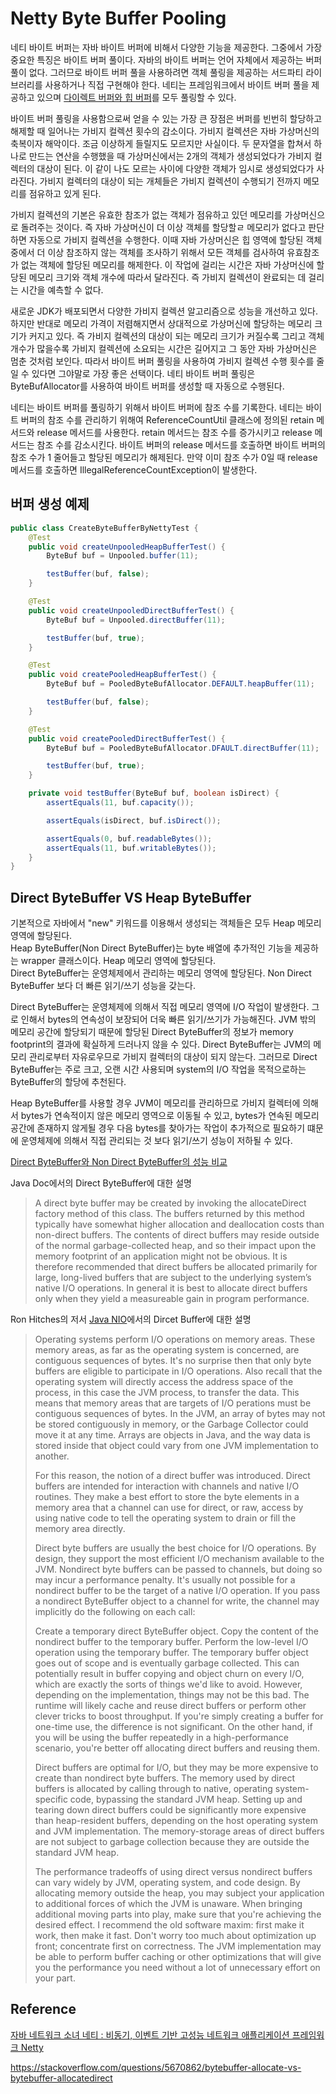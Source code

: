 # Netty Byte Buffer Pooling

네티 바이트 버퍼는 자바 바이트 버퍼에 비해서 다양한 기능을 제공한다. 그중에서 가장 중요한 특징은 바이트 버퍼 풀이다. 자바의 바이트 버퍼는 언어 자체에서 제공하는 버퍼 풀이 없다. 그러므로 바이트 버퍼 풀을 사용하려면 객체 풀링을 제공하는 서드파티 라이브러리를 사용하거나 직접 구현해야 한다. 네티는 프레임워크에서 바이트 버퍼 풀을 제공하고 있으며 [다이렉트 버퍼와 힙 버퍼](#direct-bytebuffer-vs-heap-bytebuffer)를 모두 풀링할 수 있다.

바이트 버퍼 풀링을 사용함으로써 얻을 수 있는 가장 큰 장점은 버퍼를 빈번히 할당하고 해제할 때 일어나는 가비지 컬렉션 횟수의 감소이다. 가비지 컬렉션은 자바 가상머신의 축복이자 해악이다. 조금 이상하게 들릴지도 모르지만 사실이다. 두 문자열을 합쳐서 하나로 만드는 연산을 수행했을 때 가상머신에서는 2개의 객체가 생성되었다가 가비지 컬렉터의 대상이 된다. 이 같이 나도 모르는 사이에 다양한 객체가 임시로 생성되었다가 사라진다. 가비지 컬렉터의 대상이 되는 개체들은 가비지 컬렉션이 수행되기 전까지 메모리를 점유하고 있게 된다.

가비지 컬렉션의 기본은 유효한 참조가 없는 객체가 점유하고 있던 메모리를 가상머신으로 돌려주는 것이다. 즉 자바 가상머신이 더 이상 객체를 할당할ㄹ 메모리가 없다고 판단하면 자동으로 가비지 컬렉션을 수행한다. 이때 자바 가상머신은 힙 영역에 할당된 객체 중에서 더 이상 참조하지 않는 객체를 조사하기 위해서 모든 객체를 검사하여 유효참조가 없는 객체에 할당된 메모리를 해제한다. 이 작업에 걸리는 시간은 자바 가상머신에 할당된 메모리 크기와 객체 개수에 따라서 달라진다. 즉 가비지 컬렉션이 완료되는 데 걸리는 시간을 예측할 수 없다.

새로운 JDK가 배포되면서 다양한 가비지 컬렉션 알고리즘으로 성능을 개선하고 있다. 하지만 반대로 메모리 가격이 저렴해지면서 상대적으로 가상머신에 할당하는 메모리 크기가 커지고 있다. 즉 가비지 컬렉션의 대상이 되는 메모리 크기가 커질수록 그리고 객체 개수가 많을수록 가비지 컬렉션에 소요되는 시간은 길어지고 그 동안 자바 가상머신은 멈춘 것처럼 보인다. 따라서 바이트 버퍼 풀링을 사용하여 가비지 컬렉션 수행 횟수를 줄일 수 있다면 그야말로 가장 좋은 선택이다. 네티 바이트 버퍼 풀링은 ByteBufAllocator를 사용하여 바이트 버퍼를 생성할 때 자동으로 수행된다.

네티는 바이트 버퍼를 풀링하기 위해서 바이트 버퍼에 참조 수를 기록한다. 네티는 바이트 버퍼의 참조 수를 관리하기 위해여 ReferenceCountUtil 클래스에 정의된 retain 메서드와 release 메서드를 사용한다. retain 메서드는 참조 수를 증가시키고 release 메서드는 참조 수를 감소시킨다. 바이트 버퍼의 release 메서드를 호출하면 바이트 버퍼의 참조 수가 1 줄어들고 할당된 메모리가 해제된다. 만약 이미 참조 수가 0일 때 release 메서드를 호출하면 IllegalReferenceCountException이 발생한다.

##  버퍼 생성 예제
```java
public class CreateByteBufferByNettyTest {
    @Test
    public void createUnpooledHeapBufferTest() {
        ByteBuf buf = Unpooled.buffer(11);

        testBuffer(buf, false);
    }

    @Test
    public void createUnpooledDirectBufferTest() {
        ByteBuf buf = Unpooled.directBuffer(11);

        testBuffer(buf, true);
    }

    @Test
    public void createPooledHeapBufferTest() {
        ByteBuf buf = PooledByteBufAllocator.DEFAULT.heapBuffer(11);

        testBuffer(buf, false);
    }

    @Test
    public void createPooledDirectBufferTest() {
        ByteBuf buf = PooledByteBufAllocator.DFAULT.directBuffer(11);

        testBuffer(buf, true);
    }

    private void testBuffer(ByteBuf buf, boolean isDirect) {
        assertEquals(11, buf.capacity());

        assertEquals(isDirect, buf.isDirect());

        assertEquals(0, buf.readableBytes());
        assertEquals(11, buf.writableBytes());
    }
}
```

## Direct ByteBuffer VS Heap ByteBuffer
기본적으로 자바에서 "new" 키워드를 이용해서 생성되는 객체들은 모두 Heap 메모리 영역에 할당된다.  
Heap ByteBuffer(Non Direct ByteBuffer)는 byte 배열에 추가적인 기능을 제공하는 wrapper 클래스이다. Heap 메모리 영역에 할당된다.  
Direct ByteBuffer는 운영체제에서 관리하는 메모리 영역에 할당된다. Non Direct ByteBuffer 보다 더 빠른 읽기/쓰기 성능을 갖는다.

Direct ByteBuffer는 운영체제에 의해서 직접 메모리 영역에 I/O 작업이 발생한다. 그로 인해서 bytes의 연속성이 보장되어 더욱 빠른 읽기/쓰기가 가능해진다. JVM 밖의 메모리 공간에 할당되기 때문에 할당된 Direct ByteBuffer의 정보가 memory footprint의 결과에 확실하게 드러나지 않을 수 있다. Direct ByteBuffer는 JVM의 메모리 관리로부터 자유로우므로 가비지 컬렉터의 대상이 되지 않는다. 그러므로 Direct ByteBuffer는 주로 크고, 오랜 시간 사용되며 system의 I/O 작업을 목적으로하는 ByteBuffer의 할당에 추천된다. 

Heap ByteBuffer를 사용할 경우 JVM이 메모리를 관리하므로 가비지 컬렉터에 의해서 bytes가 연속적이지 않은 메모리 영역으로 이동될 수 있고, bytes가 연속된 메모리 공간에 존재하지 않게될 경우 다음 bytes를 찾아가는 작업이 추가적으로 필요하기 떄문에 운영체제에 의해서 직접 관리되는 것 보다 읽기/쓰기 성능이 저하될 수 있다.

[Direct ByteBuffer와 Non Direct ByteBuffer의 성능 비교](https://www.javacodegeeks.com/2013/08/which-memory-is-faster-heap-or-bytebuffer-or-direct.html)

Java Doc에서의 Direct ByteBuffer에 대한 설명
> A direct byte buffer may be created by invoking the allocateDirect factory method of this class. The buffers returned by this method typically have somewhat higher allocation and deallocation costs than non-direct buffers. The contents of direct buffers may reside outside of the normal garbage-collected heap, and so their impact upon the memory footprint of an application might not be obvious. It is therefore recommended that direct buffers be allocated primarily for large, long-lived buffers that are subject to the underlying system’s native I/O operations. In general it is best to allocate direct buffers only when they yield a measureable gain in program performance.

Ron Hitches의 저서 [Java NIO](https://www.amazon.com/dp/0596002882/?tag=stackoverflow17-20)에서의 Dircet Buffer에 대한 설명
> Operating systems perform I/O operations on memory areas. These memory areas, as far as the operating system is concerned, are contiguous sequences of bytes. It's no surprise then that only byte buffers are eligible to participate in I/O operations. Also recall that the operating system will directly access the address space of the process, in this case the JVM process, to transfer the data. This means that memory areas that are targets of I/O perations must be contiguous sequences of bytes. In the JVM, an array of bytes may not be stored contiguously in memory, or the Garbage Collector could move it at any time. Arrays are objects in Java, and the way data is stored inside that object could vary from one JVM implementation to another.
>
> For this reason, the notion of a direct buffer was introduced. Direct buffers are intended for interaction with channels and native I/O routines. They make a best effort to store the byte elements in a memory area that a channel can use for direct, or raw, access by using native code to tell the operating system to drain or fill the memory area directly.
>
> Direct byte buffers are usually the best choice for I/O operations. By design, they support the most efficient I/O mechanism available to the JVM. Nondirect byte buffers can be passed to channels, but doing so may incur a performance penalty. It's usually not possible for a nondirect buffer to be the target of a native I/O operation. If you pass a nondirect ByteBuffer object to a channel for write, the channel may implicitly do the following on each call:
>
> Create a temporary direct ByteBuffer object.
> Copy the content of the nondirect buffer to the temporary buffer.
> Perform the low-level I/O operation using the temporary buffer.
> The temporary buffer object goes out of scope and is eventually garbage collected.
> This can potentially result in buffer copying and object churn on every I/O, which are exactly the sorts of things we'd like to avoid. However, depending on the implementation, things may not be this bad. The runtime will likely cache and reuse direct buffers or perform other clever tricks to boost throughput. If you're simply creating a buffer for one-time use, the difference is not significant. On the other hand, if you will be using the buffer repeatedly in a high-performance scenario, you're better off allocating direct buffers and reusing them.
>
> Direct buffers are optimal for I/O, but they may be more expensive to create than nondirect byte buffers. The memory used by direct buffers is allocated by calling through to native, operating system-specific code, bypassing the standard JVM heap. Setting up and tearing down direct buffers could be significantly more expensive than heap-resident buffers, depending on the host operating system and JVM implementation. The memory-storage areas of direct buffers are not subject to garbage collection because they are outside the standard JVM heap.
>
> The performance tradeoffs of using direct versus nondirect buffers can vary widely by JVM, operating system, and code design. By allocating memory outside the heap, you may subject your application to additional forces of which the JVM is unaware. When bringing additional moving parts into play, make sure that you're achieving the desired effect. I recommend the old software maxim: first make it work, then make it fast. Don't worry too much about optimization up front; concentrate first on correctness. The JVM implementation may be able to perform buffer caching or other optimizations that will give you the performance you need without a lot of unnecessary effort on your part.

## Reference
[자바 네트워크 소녀 네티 : 비동기, 이벤트 기반 고성능 네트워크 애플리케이션 프레임워크 Netty](http://www.yes24.com/24/goods/20600128?scode=032&OzSrank=1)

https://stackoverflow.com/questions/5670862/bytebuffer-allocate-vs-bytebuffer-allocatedirect
